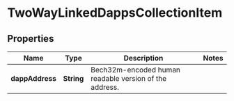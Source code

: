 

# TwoWayLinkedDappsCollectionItem


## Properties

| Name | Type | Description | Notes |
|------------ | ------------- | ------------- | -------------|
|**dappAddress** | **String** | Bech32m-encoded human readable version of the address. |  |




